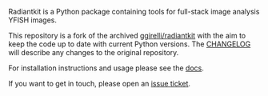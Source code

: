 Radiantkit is a Python package containing tools for full-stack
image analysis YFISH images.

This repository is a fork of the archived
[ggirelli/radiantkit](https://github.com/ggirelli/radiantkit) with the
aim to keep the code up to date with current Python versions. The
[CHANGELOG](https://bicrolab.github.io/radiantkit/changelog.html) will
describe any changes to the original repository.

For installation instructions and usage please see the
[docs](https://bicrolab.github.io/radiantkit/).

If you want to get in touch, please open an [issue
ticket](https://github.com/BiCroLab/radiantkit/issues).
